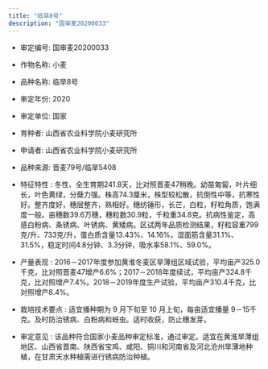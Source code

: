 ```yaml
---
title: "临旱8号"
description: "国审麦20200033"
---
```

* 审定编号:  国审麦20200033

*  作物名称:  小麦

*  品种名称:  临旱8号

*  审定年份:  2020

*  审定单位:  国家

* 育种者:  山西省农业科学院小麦研究所

*  申请者:  山西省农业科学院小麦研究所

*  品种来源:  晋麦79号/临旱5408

*  特征特性 : 
冬性、全生育期241.8天，比对照晋麦47稍晚。幼苗匍匐，叶片细长，叶色黄绿，分蘖力强。株高74.3厘米，株型较松散，抗倒性中等，抗寒性好。整齐度好，穗层整齐，熟相好。穗纺锤形，长芒，白粒，籽粒角质，饱满度一般。亩穗数39.6万穗，穗粒数30.9粒，千粒重34.8克。抗病性鉴定，高感白粉病、条锈病、叶锈病、黄矮病。区试两年品质检测结果，籽粒容重799克/升、733克/升，蛋白质含量13.43%、14.16%，湿面筋含量31.1%、31.5%，稳定时间4.8分钟、3.3分钟，吸水率58.1%、59.0%。
 
*  产量表现 : 
2016－2017年度参加黄淮冬麦区旱薄组区域试验，平均亩产325.0千克，比对照晋麦47增产6.6%；2017－2018年度续试，平均亩产324.8千克，比对照增产7.4%。2018－2019年度生产试验，平均亩产310.4千克，比对照增产8.4%。

*  栽培技术要点 : 
适宜播种期为 9 月下旬至 10 月上旬，每亩适宜播量 9－15千克。及时防治锈病、白粉病和蚜虫。适时收获，防止穗发芽。

*  审定意见 : 
该品种符合国家小麦品种审定标准，通过审定。适宜在黄淮旱薄组地区、山西省晋南、陕西省宝鸡、咸阳、铜川和河南省及河北沧州旱薄地种植，在甘肃天水种植需进行锈病防治种植。
